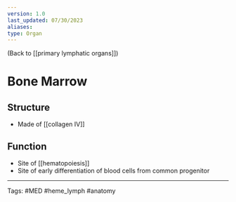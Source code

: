 ```yaml
---
version: 1.0
last_updated: 07/30/2023
aliases: 
type: Organ
---
```


(Back to [[primary lymphatic organs]])

# Bone Marrow

## Structure
- Made of [[collagen IV]]
## Function
- Site of [[hematopoiesis]]
- Site of early differentiation of blood cells from common progenitor

---
Tags: #MED #heme_lymph #anatomy 